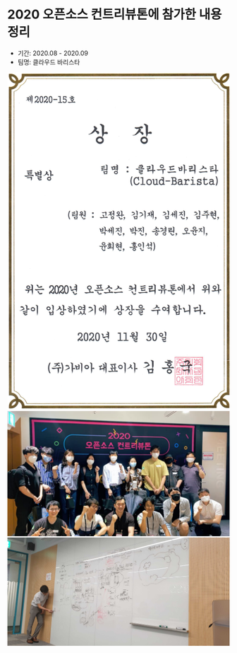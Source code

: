 # 2020 오픈소스 컨트리뷰톤에 참가한 내용 정리

- 기간: 2020.08 - 2020.09
- 팀명: 클라우드 바리스타

![oss](./img/oss.png)
![img1](./img/oss_cloud-barista_1.png)
![img2](./img/oss_cloud-barista_2.jpg)
